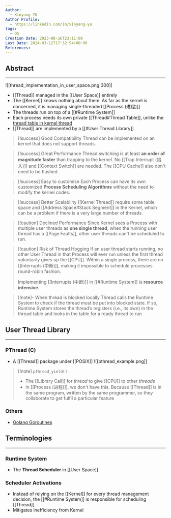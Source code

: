 ```yaml
---
Author:
  - Xinyang YU
Author Profile:
  - https://linkedin.com/in/xinyang-yu
tags:
  - OS
Creation Date: 2023-08-16T23:11:00
Last Date: 2024-03-12T17:32:54+08:00
References: 
---
```

## Abstract
---
![[thread_implementation_in_user_space.png|300]]

- [[Thread]] managed in the [[User Space]] entirely
- The [[Kernel]] knows nothing about them. As far as the kernel is concerned, it is managing single-threaded [[Process (进程)]]
- The threads run on top of a [[#Runtime System]]
- Each process needs its own private [[Thread#Thread Table]], unlike the [thread table in kernel thread](thread_implementation_in_kernel_space.png)
- [[Thread]] are implemented by a [[#User Thread Library]]




>[!success] Good Compatibility
> Thread can be implemented on an kernel that does not support threads.

>[!success] Great Performance
> Thread switching is at least **an order of magnitude faster** than trapping to the kernel. No [[Trap Interrupt (陷入)]] and [[Context Switch]] are needed. The [[CPU Cache]] also don't need to be flushed.

>[!success] Easy to customise
> Each Process can have its own customized **Process Scheduling Algorithms** without the need to modify the kernel codes.

>[!success] Better Scalability
> [[Kernel Thread]] require some table space and [[Address Space#Stack Segment]] in the Kernel, which can be a problem if there is a very large number of threads.

>[!caution] Declined Performance
> Since Kernel sees a Process with multiple user threads as **one single thread**, when the running user thread has a [[Page Faults]], other user threads can't be scheduled to run.


>[!caution] Risk of Thread Hogging
> If an user thread starts running, no other User Thread in that Process will ever run unless the first thread voluntarily gives up the [[CPU]]. Within a single process, there are no [[Interrupts (中断)]], making it impossible to schedule processes round-robin fashion.
> 
> Implementing [[Interrupts (中断)]] in [[#Runtime System]] is **resource intensive**.

>[!note]- When thread is blocked locally
> Thread calls the Runtime System to check if the thread must be put into blocked state. If so, Runtime System stores the thread’s registers (i.e., its own) in the thread table and looks in the table for a ready thread to run


## User Thread Library
---
### PThread (C)
- A [[Thread]] package under [[POSIX]]
![[pthread_example.png]]

>[!note] ``pthread_yield()``
>- The [[Library Call]] for *thread* to give [[CPU]] to other *threads*
>- In [[Process (进程)]], we don't have this. Because [[Thread]] is in the same program, written by the same programmer, so they collaborate to get fulfil a particular feature

### Others
- [Golang Goroutines](https://granulate.io/blog/deep-dive-into-golang-performance/)

## Terminologies
---
### Runtime System
- The **Thread Scheduler** in [[User Space]]
### Scheduler Activations
- Instead of relying on the [[Kernel]] for every thread management decision, the [[#Runtime System]]  is responsible for scheduling [[Thread]]
- Mitigates inefficiency from Kernel